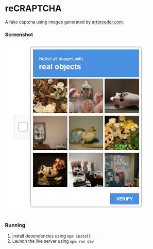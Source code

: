 # reCRAPTCHA
A fake captcha using images generated by [artbreeder.com](https://www.artbreeder.com/).

### Screenshot
![screenshot](assets/screenshot.png)

### Running
1. Install dependencies using `npm install`
2. Launch the live server using `npm run dev`